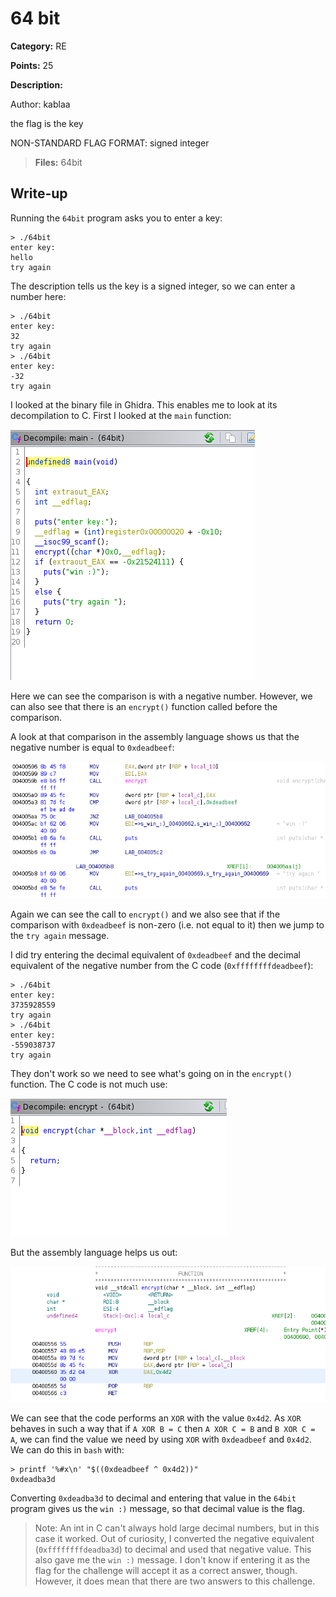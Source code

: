 # 64 bit
**Category:** RE

**Points:** 25

**Description:**

Author: kablaa

the flag is the key

NON-STANDARD FLAG FORMAT: signed integer

> **Files:** 64bit

## Write-up
Running the `64bit` program asks you to enter a key:
```
> ./64bit 
enter key:
hello
try again 
```

The description tells us the key is a signed integer, so we can enter a number here:
```
> ./64bit 
enter key:
32
try again
> ./64bit 
enter key:
-32
try again
```
I looked at the binary file in Ghidra. This enables me to look at its decompilation to C. First I looked at the `main` function:

![Main function](main.png)

Here we can see the comparison is with a negative number. However, we can also see that there is an `encrypt()` function called before the comparison.

A look at that comparison in the assembly language shows us that the negative number is equal to `0xdeadbeef`:

![Main assembly](main_asm.png)

Again we can see the call to `encrypt()` and we also see that if the comparison with `0xdeadbeef` is non-zero (i.e. not equal to it) then we jump to the `try again` message.

I did try entering the decimal equivalent of `0xdeadbeef` and the decimal equivalent of the negative number from the C code (`0xffffffffdeadbeef`):
```
> ./64bit
enter key:
3735928559
try again
> ./64bit 
enter key:
-559038737
try again
```

They don't work so we need to see what's going on in the `encrypt()` function. The C code is not much use:

![Encrypt function](encrypt.png)

But the assembly language helps us out:

![Encrypt assembly](encrypt_asm.png)

We can see that the code performs an `XOR` with the value `0x4d2`. As `XOR` behaves in such a way that if `A XOR B = C` then `A XOR C = B` and `B XOR C = A`, we can find the value we need by using `XOR` with `0xdeadbeef` and `0x4d2`. We can do this in `bash` with:
```
> printf '%#x\n' "$((0xdeadbeef ^ 0x4d2))"
0xdeadba3d
```
Converting `0xdeadba3d` to decimal and entering that value in the `64bit` program gives us the `win :)` message, so that decimal value is the flag.

> Note: An int in C can't always hold large decimal numbers, but in this case it worked. Out of curiosity, I converted the negative equivalent (`0xffffffffdeadba3d`) to decimal and used that negative value. This also gave me the `win :)` message. I don't know if entering it as the flag for the challenge will accept it as a correct answer, though. However, it does mean that there are two answers to this challenge.


